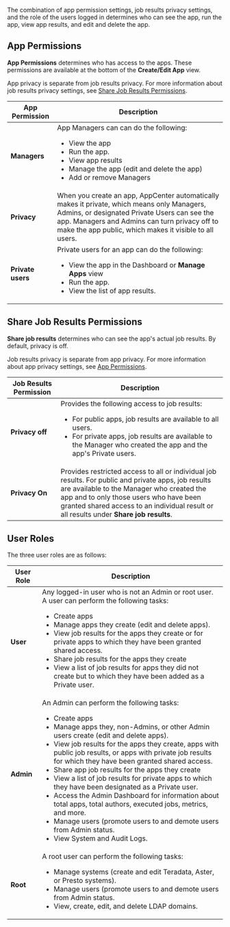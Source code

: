 The combination of app permission settings, job results privacy settings, and the role of the users logged in determines who can see the app, run the app, view app results, and edit and delete the app.

## App Permissions

**App Permissions** determines who has access to the apps. These permissions are available at the bottom of the **Create/Edit App** view.

App privacy is separate from job results privacy. For more information about job results privacy settings, see [Share Job Results Permissions](#share-job-results-permissions).

| App Permission| Description |
| ------------- | ------------- |
| **Managers**  | App Managers can can do the following: <ul><li>View the app</li><li>Run the app.</li><li>View app results</li><li>Manage the app (edit and delete the app)</li><li>Add or remove Managers</li></ul>|
| **Privacy**  | When you create an app, AppCenter automatically makes it private, which means only Managers, Admins, or designated Private Users can see the app. Managers and Admins can turn privacy off to make the app public, which makes it visible to all users. |
| **Private users** | Private users for an app can do the following: <ul><li>View the app in the Dashboard or **Manage Apps** view</li><li>Run the app.</li><li>View the list of app results.</li></ul>|

## Share Job Results Permissions

**Share job results** determines who can see the app's actual job results. By default, privacy is off.

Job results privacy is separate from app privacy. For more information about app privacy settings, see [App Permissions](#app-permissions).

| Job Results Permission| Description |
| ------------- | ------------- |
| **Privacy off**  | Provides the following access to job results: <ul><li>For public apps, job results are available to all users.</li><li> For private apps, job results are available to the Manager who created the app and the app's Private users.</li></ul> |
| **Privacy On**  | Provides restricted access to all or individual job results. For public and private apps, job results are available to the Manager who created the app and to only those users who have been granted shared access to an individual result or all results under **Share job results**. |

## User Roles

The three user roles are as follows:

| User  Role| Description |
| ------------- | ------------- |
| **User** | Any logged-in user who is not an Admin or root user. A user can perform the following tasks:<ul><li>Create apps</li><li>Manage apps they create (edit and delete apps).</li><li>View job results for the apps they create or for private apps to which they have been granted shared access.</li><li>Share job results for the apps they create</li><li>View a list of job results for apps they did not create but to which they have been added as a Private user.</li>
| **Admin**  | An Admin can perform the following tasks:<ul><li>Create apps</li><li>Manage apps they, non-Admins, or other Admin users create (edit and delete apps).</li><li>View job results for the apps they create, apps with public job results, or apps with private job results for which they have been granted shared access.</li><li>Share app job results for the apps they create</li><li>View a list of job results for private apps to which they have been designated as a Private user.</li><li>Access the Admin Dashboard for information about total apps, total authors, executed jobs, metrics, and more.</li><li>Manage users (promote users to and demote users from Admin status.</li><li>View System and Audit Logs.</li>
| **Root**  | A root user can perform the following tasks:<ul><li>Manage systems (create and edit Teradata, Aster, or Presto systems). </li><li>Manage users (promote users to and demote users from Admin status.</li><li>View, create, edit, and delete LDAP domains.</li></ul>
